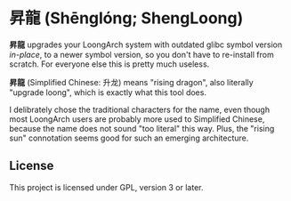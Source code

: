 # 昇龍 (Shēnglóng; ShengLoong)

**昇龍** upgrades your LoongArch system with outdated glibc symbol version *in-place*,
to a newer symbol version, so you don't have to re-install from scratch.
For everyone else this is pretty much useless.

**昇龍** (Simplified Chinese: 升龙) means "rising dragon", also literally
"upgrade loong", which is exactly what this tool does.

I delibrately chose the traditional characters for the name, even though
most LoongArch users are probably more used to Simplified Chinese, because
the name does not sound "too literal" this way. Plus, the "rising sun"
connotation seems good for such an emerging architecture.

## License

This project is licensed under GPL, version 3 or later.
